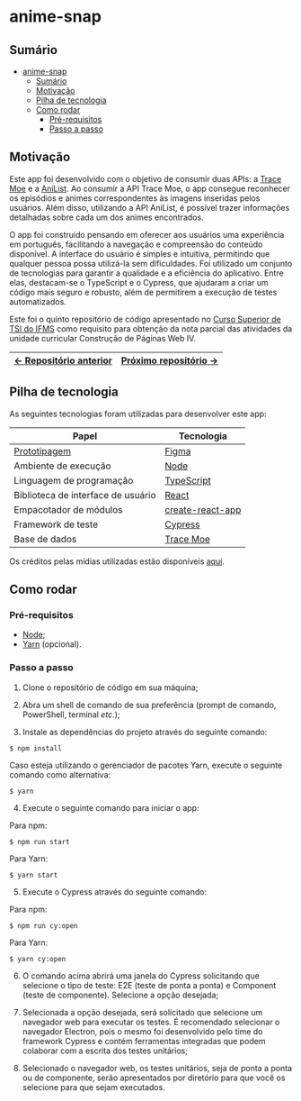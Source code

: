 # anime-snap

## Sumário

- [anime-snap](#anime-snap)
  - [Sumário](#sumário)
  - [Motivação](#motivação)
  - [Pilha de tecnologia](#pilha-de-tecnologia)
  - [Como rodar](#como-rodar)
    - [Pré-requisitos](#pré-requisitos)
    - [Passo a passo](#passo-a-passo)

## Motivação

Este app foi desenvolvido com o objetivo de consumir duas APIs: a [Trace Moe](https://soruly.github.io/trace.moe-api/#/) e a [AniList](https://github.com/AniList/ApiV2-GraphQL-Docs). Ao consumir a API Trace Moe, o app consegue reconhecer os episódios e animes correspondentes às imagens inseridas pelos usuários. Além disso, utilizando a API AniList, é possível trazer informações detalhadas sobre cada um dos animes encontrados.

O app foi construído pensando em oferecer aos usuários uma experiência em português, facilitando a navegação e compreensão do conteúdo disponível. A interface do usuário é simples e intuitiva, permitindo que qualquer pessoa possa utilizá-la sem dificuldades. Foi utilizado um conjunto de tecnologias para garantir a qualidade e a eficiência do aplicativo. Entre elas, destacam-se o TypeScript e o Cypress, que ajudaram a criar um código mais seguro e robusto, além de permitirem a execução de testes automatizados.

Este foi o quinto repositório de código apresentado no [Curso Superior de TSI do IFMS](https://www.ifms.edu.br/campi/campus-aquidauana/cursos/graduacao/sistemas-para-internet/sistemas-para-internet) como requisito para obtenção da nota parcial das atividades da unidade curricular Construção de Páginas Web IV.

| [&larr; Repositório anterior](https://github.com/mdccg/evolved-dictionary/) | [Próximo repositório &rarr;](https://github.com/mdccg/github-authentication-demo/) |
|-|-|

## Pilha de tecnologia

As seguintes tecnologias foram utilizadas para desenvolver este app:

| Papel | Tecnologia |
|-|-|
| [Prototipagem](https://figma.fun/TFyq82) | [Figma](https://figma.com/) |
| Ambiente de execução | [Node](https://nodejs.org/en/) |
| Linguagem de programação | [TypeScript](https://www.typescriptlang.org/) |
| Biblioteca de interface de usuário | [React](https://reactjs.org/) |
| Empacotador de módulos | [create-react-app](https://create-react-app.dev/) |
| Framework de teste | [Cypress](https://www.cypress.io/) |
| Base de dados | [Trace Moe](https://soruly.github.io/trace.moe-api/#/) |

Os créditos pelas mídias utilizadas estão disponíveis [aqui](./src/assets/README.md).

## Como rodar

### Pré-requisitos

- [Node](https://nodejs.org/en/download/);
- [Yarn](https://yarnpkg.com/) (opcional).

### Passo a passo

1. Clone o repositório de código em sua máquina;

2. Abra um shell de comando de sua preferência (prompt de comando, PowerShell, terminal _etc_.);

3. Instale as dependências do projeto através do seguinte comando:

```console
$ npm install
```

Caso esteja utilizando o gerenciador de pacotes Yarn, execute o seguinte comando como alternativa:

```console
$ yarn
```

4. Execute o seguinte comando para iniciar o app:

Para npm:

```console
$ npm run start
```

Para Yarn:

```console
$ yarn start
```

5. Execute o Cypress através do seguinte comando:

Para npm:

```console
$ npm run cy:open
```

Para Yarn:

```console
$ yarn cy:open
```

6. O comando acima abrirá uma janela do Cypress solicitando que selecione o tipo de teste: E2E (teste de ponta a ponta) e Component (teste de componente). Selecione a opção desejada;

7. Selecionada a opção desejada, será solicitado que selecione um navegador web para executar os testes. É recomendado selecionar o navegador Electron, pois o mesmo foi desenvolvido pelo time do framework Cypress e contém ferramentas integradas que podem colaborar com a escrita dos testes unitários;

8. Selecionado o navegador web, os testes unitários, seja de ponta a ponta ou de componente, serão apresentados por diretório para que você os selecione para que sejam executados.
